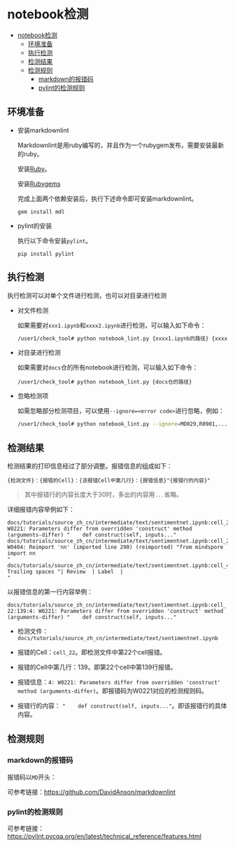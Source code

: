 # notebook检测

<!-- TOC -->

- [notebook检测](#notebook检测)
    - [环境准备](#环境准备)
    - [执行检测](#执行检测)
    - [检测结果](#检测结果)
    - [检测规则](#检测规则)
        - [markdown的报错码](#markdown的报错码)
        - [pylint的检测规则](#pylint的检测规则)

<!-- /TOC -->

## 环境准备

- 安装markdownlint

    Markdownlint是用ruby编写的，并且作为一个rubygem发布，需要安装最新的ruby。

    安装[Ruby](http://rubyinstaller.org/downloads)。

    安装[Rubygems](https://rubygems/org/pages/download)

    完成上面两个依赖安装后，执行下述命令即可安装markdownlint。

    ```shell
    gem install mdl
    ```

- pylint的安装

    执行以下命令安装`pylint`。

    ```shell
    pip install pylint
    ```

## 执行检测

执行检测可以对单个文件进行检测，也可以对目录进行检测

- 对文件检测

    如果需要对`xxx1.ipynb`和`xxxx2.ipynb`进行检测，可以输入如下命令：

    ```bash
    /user1/check_tool# python notebook_lint.py {xxxx1.ipynb的路径} {xxxx2.ipynb的路径}
    ```

- 对目录进行检测

    如果需要对`docs`仓的所有notebook进行检测，可以输入如下命令：

    ```text
    /user1/check_tool# python notebook_lint.py {docs仓的路径}
    ```

- 忽略检测项

    如需忽略部分检测项目，可以使用`--ignore=<error code>`进行忽略，例如：

    ```bash
    /user1/check_tool# python notebook_lint.py --ignore=MD029,R0901,... {xxxx1.ipynb的路径}
    ```

## 检测结果

检测结果的打印信息经过了部分调整。报错信息的组成如下：

```text
{检测文件}：{报错的Cell}：{该报错Cell中第几行}：{报错信息}"{报错行的内容}"
```

> 其中报错行的内容长度大于30时，多出的内容用`...`省略。

详细报错内容举例如下：

```text
docs/tutorials/source_zh_cn/intermediate/text/sentimentnet.ipynb:cell_22:139:4: W0221: Parameters differ from overridden 'construct' method (arguments-differ) "    def construct(self, inputs..."
docs/tutorials/source_zh_cn/intermediate/text/sentimentnet.ipynb:cell_24:4:0: W0404: Reimport 'nn' (imported line 290) (reimported) "from mindspore import nn
"
docs/tutorials/source_zh_cn/intermediate/text/sentimentnet.ipynb:cell_4:11:MD009 Trailing spaces "| Review  | Label  |
"
```

以报错信息的第一行内容举例：

`docs/tutorials/source_zh_cn/intermediate/text/sentimentnet.ipynb:cell_22:139:4: W0221: Parameters differ from overridden 'construct' method (arguments-differ) "    def construct(self, inputs..."`

- 检测文件：`docs/tutorials/source_zh_cn/intermediate/text/sentimentnet.ipynb`

- 报错的Cell：`cell_22`。即检测文件中第22个cell报错。

- 报错的Cell中第几行：139。即第22个cell中第139行报错。

- 报错信息：`4: W0221: Parameters differ from overridden 'construct' method (arguments-differ)`。即报错码为W0221对应的检测规则码。

- 报错行的内容： `"    def construct(self, inputs..."`。即该报错行的具体内容。

## 检测规则

### markdown的报错码

报错码以`MD`开头：

可参考链接：<https://github.com/DavidAnson/markdownlint>

### pylint的检测规则

可参考链接：<https://pylint.pycqa.org/en/latest/technical_reference/features.html>
